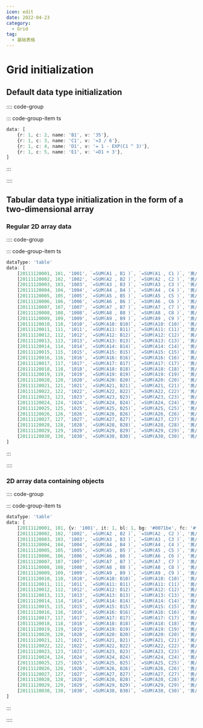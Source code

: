 ```yaml
---
icon: edit
date: 2022-04-23
category:
  - Grid
tag:
  - 基础表格
---
```



# Grid initialization

## Default data type initialization

<vma-grid :data="gridData"
:minDimensions="[10, 10]"
resizeColumn
resizeRow
style="height: 400px;">
</vma-grid>

:::: code-group

::: code-group-item ts

```typescript
data: [
    {r: 1, c: 2, name: 'B1', v: '35'},
    {r: 1, c: 3, name: 'C1', v: '=3 / 6'},
    {r: 1, c: 4, name: 'D1', v: '= 1 - EXP(C1 ^ 3)'},
    {r: 1, c: 5, name: 'E1', v: '=D1 + 3'},
]
```

:::

::::

## Tabular data type initialization in the form of a two-dimensional array

### Regular 2D array data

<vma-grid :data="gridTableTypeData"
:minDimensions="[10, 10]"
resizeColumn
resizeRow
style="height: 400px;">
</vma-grid>


:::: code-group

::: code-group-item ts

```typescript
dataType: 'table'
data: [
    [20111120001, 101, '1001', `=SUM(A1 , B1 )`, `=SUM(A1 , C1 )`, '男/女', '张三1 ', null, undefined, ''],
    [20111120002, 102, '1002', `=SUM(A2 , B2 )`, `=SUM(A2 , C2 )`, '男/女', '张三2 ', null, undefined, ''],
    [20111120003, 103, '1003', `=SUM(A3 , B3 )`, `=SUM(A3 , C3 )`, '男/女', '张三3 ', null, undefined, ''],
    [20111120004, 104, '1004', `=SUM(A4 , B4 )`, `=SUM(A4 , C4 )`, '男/女', '张三4 ', null, undefined, ''],
    [20111120005, 105, '1005', `=SUM(A5 , B5 )`, `=SUM(A5 , C5 )`, '男/女', '张三5 ', null, undefined, ''],
    [20111120006, 106, '1006', `=SUM(A6 , B6 )`, `=SUM(A6 , C6 )`, '男/女', '张三6 ', null, undefined, ''],
    [20111120007, 107, '1007', `=SUM(A7 , B7 )`, `=SUM(A7 , C7 )`, '男/女', '张三7 ', null, undefined, ''],
    [20111120008, 108, '1008', `=SUM(A8 , B8 )`, `=SUM(A8 , C8 )`, '男/女', '张三8 ', null, undefined, ''],
    [20111120009, 109, '1009', `=SUM(A9 , B9 )`, `=SUM(A9 , C9 )`, '男/女', '张三9 ', null, undefined, ''],
    [20111120010, 110, '1010', `=SUM(A10: B10)`, `=SUM(A10: C10)`, '男/女', '张三10', null, undefined, ''],
    [20111120011, 111, '1011', `=SUM(A11: B11)`, `=SUM(A11: C11)`, '男/女', '张三11', null, undefined, ''],
    [20111120012, 112, '1012', `=SUM(A12: B12)`, `=SUM(A12: C12)`, '男/女', '张三12', null, undefined, ''],
    [20111120013, 113, '1013', `=SUM(A13: B13)`, `=SUM(A13: C13)`, '男/女', '张三13', null, undefined, ''],
    [20111120014, 114, '1014', `=SUM(A14: B14)`, `=SUM(A14: C14)`, '男/女', '张三14', null, undefined, ''],
    [20111120015, 115, '1015', `=SUM(A15: B15)`, `=SUM(A15: C15)`, '男/女', '张三15', null, undefined, ''],
    [20111120016, 116, '1016', `=SUM(A16: B16)`, `=SUM(A16: C16)`, '男/女', '张三16', null, undefined, ''],
    [20111120017, 117, '1017', `=SUM(A17: B17)`, `=SUM(A17: C17)`, '男/女', '张三17', null, undefined, ''],
    [20111120018, 118, '1018', `=SUM(A18: B18)`, `=SUM(A18: C18)`, '男/女', '张三18', null, undefined, ''],
    [20111120019, 119, '1019', `=SUM(A19: B19)`, `=SUM(A19: C19)`, '男/女', '张三19', null, undefined, ''],
    [20111120020, 120, '1020', `=SUM(A20: B20)`, `=SUM(A20: C20)`, '男/女', '张三20', null, undefined, ''],
    [20111120021, 121, '1021', `=SUM(A21, B21)`, `=SUM(A21, C21)`, '男/女', '张三21', null, undefined, ''],
    [20111120022, 122, '1022', `=SUM(A22, B22)`, `=SUM(A22, C22)`, '男/女', '张三22', null, undefined, ''],
    [20111120023, 123, '1023', `=SUM(A23, B23)`, `=SUM(A23, C23)`, '男/女', '张三23', null, undefined, ''],
    [20111120024, 124, '1024', `=SUM(A24, B24)`, `=SUM(A24, C24)`, '男/女', '张三24', null, undefined, ''],
    [20111120025, 125, '1025', `=SUM(A25, B25)`, `=SUM(A25, C25)`, '男/女', '张三25', null, undefined, ''],
    [20111120026, 126, '1026', `=SUM(A26, B26)`, `=SUM(A26, C26)`, '男/女', '张三26', null, undefined, ''],
    [20111120027, 127, '1027', `=SUM(A27, B27)`, `=SUM(A27, C27)`, '男/女', '张三27', null, undefined, ''],
    [20111120028, 128, '1028', `=SUM(A28, B28)`, `=SUM(A28, C28)`, '男/女', '张三28', null, undefined, ''],
    [20111120029, 129, '1029', `=SUM(A29, B29)`, `=SUM(A29, C29)`, '男/女', '张三29', null, undefined, ''],
    [20111120030, 130, '1030', `=SUM(A30, B30)`, `=SUM(A30, C30)`, '男/女', '张三30', null, undefined, ''],
]
```

:::

::::

### 2D array data containing objects

<vma-grid :data="gridAdvancedTableTypeData"
:minDimensions="[10, 10]"
resizeColumn
resizeRow
style="height: 400px;">
</vma-grid>


:::: code-group

::: code-group-item ts

```typescript
dataType: 'table'
data: [
    [20111120001, 101, {v: '1001', it: 1, bl: 1, bg: '#0071be', fc: '#f2f2f2',}, `=SUM(A1 , B1 )`, `=SUM(A1 , C1 )`, '男/女', '张三1 ', null, undefined, ''],
    [20111120002, 102, '1002', `=SUM(A2 , B2 )`, `=SUM(A2 , C2 )`, '男/女', '张三2 ', null, undefined, ''],
    [20111120003, 103, '1003', `=SUM(A3 , B3 )`, `=SUM(A3 , C3 )`, '男/女', '张三3 ', null, undefined, ''],
    [20111120004, 104, '1004', `=SUM(A4 , B4 )`, `=SUM(A4 , C4 )`, '男/女', '张三4 ', null, undefined, ''],
    [20111120005, 105, '1005', `=SUM(A5 , B5 )`, `=SUM(A5 , C5 )`, '男/女', '张三5 ', null, undefined, ''],
    [20111120006, 106, '1006', `=SUM(A6 , B6 )`, `=SUM(A6 , C6 )`, '男/女', '张三6 ', null, undefined, ''],
    [20111120007, 107, '1007', `=SUM(A7 , B7 )`, `=SUM(A7 , C7 )`, '男/女', '张三7 ', null, undefined, ''],
    [20111120008, 108, '1008', `=SUM(A8 , B8 )`, `=SUM(A8 , C8 )`, '男/女', '张三8 ', null, undefined, ''],
    [20111120009, 109, '1009', `=SUM(A9 , B9 )`, `=SUM(A9 , C9 )`, '男/女', '张三9 ', null, undefined, ''],
    [20111120010, 110, '1010', `=SUM(A10: B10)`, `=SUM(A10: C10)`, '男/女', '张三10', null, undefined, ''],
    [20111120011, 111, '1011', `=SUM(A11: B11)`, `=SUM(A11: C11)`, '男/女', '张三11', null, undefined, ''],
    [20111120012, 112, '1012', `=SUM(A12: B12)`, `=SUM(A12: C12)`, '男/女', '张三12', null, undefined, ''],
    [20111120013, 113, '1013', `=SUM(A13: B13)`, `=SUM(A13: C13)`, '男/女', '张三13', null, undefined, ''],
    [20111120014, 114, '1014', `=SUM(A14: B14)`, `=SUM(A14: C14)`, '男/女', '张三14', null, undefined, ''],
    [20111120015, 115, '1015', `=SUM(A15: B15)`, `=SUM(A15: C15)`, '男/女', '张三15', null, undefined, ''],
    [20111120016, 116, '1016', `=SUM(A16: B16)`, `=SUM(A16: C16)`, '男/女', '张三16', null, undefined, ''],
    [20111120017, 117, '1017', `=SUM(A17: B17)`, `=SUM(A17: C17)`, '男/女', '张三17', null, undefined, ''],
    [20111120018, 118, '1018', `=SUM(A18: B18)`, `=SUM(A18: C18)`, '男/女', '张三18', null, undefined, ''],
    [20111120019, 119, '1019', `=SUM(A19: B19)`, `=SUM(A19: C19)`, '男/女', '张三19', null, undefined, ''],
    [20111120020, 120, '1020', `=SUM(A20: B20)`, `=SUM(A20: C20)`, '男/女', '张三20', null, undefined, ''],
    [20111120021, 121, '1021', `=SUM(A21, B21)`, `=SUM(A21, C21)`, '男/女', '张三21', null, undefined, ''],
    [20111120022, 122, '1022', `=SUM(A22, B22)`, `=SUM(A22, C22)`, '男/女', '张三22', null, undefined, ''],
    [20111120023, 123, '1023', `=SUM(A23, B23)`, `=SUM(A23, C23)`, '男/女', '张三23', null, undefined, ''],
    [20111120024, 124, '1024', `=SUM(A24, B24)`, `=SUM(A24, C24)`, '男/女', '张三24', null, undefined, ''],
    [20111120025, 125, '1025', `=SUM(A25, B25)`, `=SUM(A25, C25)`, '男/女', '张三25', null, undefined, ''],
    [20111120026, 126, '1026', `=SUM(A26, B26)`, `=SUM(A26, C26)`, '男/女', '张三26', null, undefined, ''],
    [20111120027, 127, '1027', `=SUM(A27, B27)`, `=SUM(A27, C27)`, '男/女', '张三27', null, undefined, ''],
    [20111120028, 128, '1028', `=SUM(A28, B28)`, `=SUM(A28, C28)`, '男/女', '张三28', null, undefined, ''],
    [20111120029, 129, '1029', `=SUM(A29, B29)`, `=SUM(A29, C29)`, '男/女', '张三29', null, undefined, ''],
    [20111120030, 130, '1030', `=SUM(A30, B30)`, `=SUM(A30, C30)`, '男/女', '张三30', null, undefined, ''],
]
```

:::

::::


<script lang="ts">
import {defineComponent, reactive, ref} from 'vue';

export default defineComponent({
    name: 'GridInitDoc',
    setup() {
      const gridData = reactive([{
        name: 'sheet 1',
        r: 10,
        c: 10,
        status: 0,
        index: 0,
        order: 0,
        hide: 0,
        config: {},
        data: [
            {
                r: 1,
                c: 2,
                name: 'B1',
                v: '35'
            },
            {
                r: 1,
                c: 3,
                name: 'C1',
                v: '=3 / 6'
            },
            {
                r: 1,
                c: 4,
                name: 'D1',
                v: '= 1 - EXP(C1 ^ 3)'
            },
            {
                r: 1,
                c: 5,
                name: 'E1',
                v: '=D1 + 3'
            },
        ]
      }]);
      const getNextColumnIndex = (length) => {
            let nLength = length;
            let p = '';
            do {
              nLength--;
              const n = nLength % 26;
              p += String.fromCharCode(n + 65);
              nLength = Math.trunc((nLength - n) / 26);
            } while (nLength > 0);
            return p.split('').reverse().join('');
          };
      const gridTableTypeData = reactive([{
        name: 'sheet 1',
        r: 10,
        c: 10,
        status: 0,
        index: 0,
        order: 0,
        hide: 0,
        config: {},
        dataType: 'table',
        data: [
            [20111120001, 101, '1001', `=SUM(A1 , B1 )`, `=SUM(A1 , C1 )`, '男/女', '张三1 ', null, undefined, ''],
            [20111120002, 102, '1002', `=SUM(A2 , B2 )`, `=SUM(A2 , C2 )`, '男/女', '张三2 ', null, undefined, ''],
            [20111120003, 103, '1003', `=SUM(A3 , B3 )`, `=SUM(A3 , C3 )`, '男/女', '张三3 ', null, undefined, ''],
            [20111120004, 104, '1004', `=SUM(A4 , B4 )`, `=SUM(A4 , C4 )`, '男/女', '张三4 ', null, undefined, ''],
            [20111120005, 105, '1005', `=SUM(A5 , B5 )`, `=SUM(A5 , C5 )`, '男/女', '张三5 ', null, undefined, ''],
            [20111120006, 106, '1006', `=SUM(A6 , B6 )`, `=SUM(A6 , C6 )`, '男/女', '张三6 ', null, undefined, ''],
            [20111120007, 107, '1007', `=SUM(A7 , B7 )`, `=SUM(A7 , C7 )`, '男/女', '张三7 ', null, undefined, ''],
            [20111120008, 108, '1008', `=SUM(A8 , B8 )`, `=SUM(A8 , C8 )`, '男/女', '张三8 ', null, undefined, ''],
            [20111120009, 109, '1009', `=SUM(A9 , B9 )`, `=SUM(A9 , C9 )`, '男/女', '张三9 ', null, undefined, ''],
            [20111120010, 110, '1010', `=SUM(A10: B10)`, `=SUM(A10: C10)`, '男/女', '张三10', null, undefined, ''],
            [20111120011, 111, '1011', `=SUM(A11: B11)`, `=SUM(A11: C11)`, '男/女', '张三11', null, undefined, ''],
            [20111120012, 112, '1012', `=SUM(A12: B12)`, `=SUM(A12: C12)`, '男/女', '张三12', null, undefined, ''],
            [20111120013, 113, '1013', `=SUM(A13: B13)`, `=SUM(A13: C13)`, '男/女', '张三13', null, undefined, ''],
            [20111120014, 114, '1014', `=SUM(A14: B14)`, `=SUM(A14: C14)`, '男/女', '张三14', null, undefined, ''],
            [20111120015, 115, '1015', `=SUM(A15: B15)`, `=SUM(A15: C15)`, '男/女', '张三15', null, undefined, ''],
            [20111120016, 116, '1016', `=SUM(A16: B16)`, `=SUM(A16: C16)`, '男/女', '张三16', null, undefined, ''],
            [20111120017, 117, '1017', `=SUM(A17: B17)`, `=SUM(A17: C17)`, '男/女', '张三17', null, undefined, ''],
            [20111120018, 118, '1018', `=SUM(A18: B18)`, `=SUM(A18: C18)`, '男/女', '张三18', null, undefined, ''],
            [20111120019, 119, '1019', `=SUM(A19: B19)`, `=SUM(A19: C19)`, '男/女', '张三19', null, undefined, ''],
            [20111120020, 120, '1020', `=SUM(A20: B20)`, `=SUM(A20: C20)`, '男/女', '张三20', null, undefined, ''],
            [20111120021, 121, '1021', `=SUM(A21, B21)`, `=SUM(A21, C21)`, '男/女', '张三21', null, undefined, ''],
            [20111120022, 122, '1022', `=SUM(A22, B22)`, `=SUM(A22, C22)`, '男/女', '张三22', null, undefined, ''],
            [20111120023, 123, '1023', `=SUM(A23, B23)`, `=SUM(A23, C23)`, '男/女', '张三23', null, undefined, ''],
            [20111120024, 124, '1024', `=SUM(A24, B24)`, `=SUM(A24, C24)`, '男/女', '张三24', null, undefined, ''],
            [20111120025, 125, '1025', `=SUM(A25, B25)`, `=SUM(A25, C25)`, '男/女', '张三25', null, undefined, ''],
            [20111120026, 126, '1026', `=SUM(A26, B26)`, `=SUM(A26, C26)`, '男/女', '张三26', null, undefined, ''],
            [20111120027, 127, '1027', `=SUM(A27, B27)`, `=SUM(A27, C27)`, '男/女', '张三27', null, undefined, ''],
            [20111120028, 128, '1028', `=SUM(A28, B28)`, `=SUM(A28, C28)`, '男/女', '张三28', null, undefined, ''],
            [20111120029, 129, '1029', `=SUM(A29, B29)`, `=SUM(A29, C29)`, '男/女', '张三29', null, undefined, ''],
            [20111120030, 130, '1030', `=SUM(A30, B30)`, `=SUM(A30, C30)`, '男/女', '张三30', null, undefined, ''],
        ]
      }]);

    const gridAdvancedTableTypeData = reactive([{
        name: 'sheet 1',
        r: 10,
        c: 10,
        status: 0,
        index: 0,
        order: 0,
        hide: 0,
        config: {},
        dataType: 'table',
        data: [
            [20111120001, 101, {v: '1001', it: 1, bl: 1, bg: '#0071be', fc: '#f2f2f2',}, `=SUM(A1 , B1 )`, `=SUM(A1 , C1 )`, '男/女', '张三1 ', null, undefined, ''],
            [20111120002, 102, '1002', `=SUM(A2 , B2 )`, `=SUM(A2 , C2 )`, '男/女', '张三2 ', null, undefined, ''],
            [20111120003, 103, '1003', `=SUM(A3 , B3 )`, `=SUM(A3 , C3 )`, '男/女', '张三3 ', null, undefined, ''],
            [20111120004, 104, '1004', `=SUM(A4 , B4 )`, `=SUM(A4 , C4 )`, '男/女', '张三4 ', null, undefined, ''],
            [20111120005, 105, '1005', `=SUM(A5 , B5 )`, `=SUM(A5 , C5 )`, '男/女', '张三5 ', null, undefined, ''],
            [20111120006, 106, '1006', `=SUM(A6 , B6 )`, `=SUM(A6 , C6 )`, '男/女', '张三6 ', null, undefined, ''],
            [20111120007, 107, '1007', `=SUM(A7 , B7 )`, `=SUM(A7 , C7 )`, '男/女', '张三7 ', null, undefined, ''],
            [20111120008, 108, '1008', `=SUM(A8 , B8 )`, `=SUM(A8 , C8 )`, '男/女', '张三8 ', null, undefined, ''],
            [20111120009, 109, '1009', `=SUM(A9 , B9 )`, `=SUM(A9 , C9 )`, '男/女', '张三9 ', null, undefined, ''],
            [20111120010, 110, '1010', `=SUM(A10: B10)`, `=SUM(A10: C10)`, '男/女', '张三10', null, undefined, ''],
            [20111120011, 111, '1011', `=SUM(A11: B11)`, `=SUM(A11: C11)`, '男/女', '张三11', null, undefined, ''],
            [20111120012, 112, '1012', `=SUM(A12: B12)`, `=SUM(A12: C12)`, '男/女', '张三12', null, undefined, ''],
            [20111120013, 113, '1013', `=SUM(A13: B13)`, `=SUM(A13: C13)`, '男/女', '张三13', null, undefined, ''],
            [20111120014, 114, '1014', `=SUM(A14: B14)`, `=SUM(A14: C14)`, '男/女', '张三14', null, undefined, ''],
            [20111120015, 115, '1015', `=SUM(A15: B15)`, `=SUM(A15: C15)`, '男/女', '张三15', null, undefined, ''],
            [20111120016, 116, '1016', `=SUM(A16: B16)`, `=SUM(A16: C16)`, '男/女', '张三16', null, undefined, ''],
            [20111120017, 117, '1017', `=SUM(A17: B17)`, `=SUM(A17: C17)`, '男/女', '张三17', null, undefined, ''],
            [20111120018, 118, '1018', `=SUM(A18: B18)`, `=SUM(A18: C18)`, '男/女', '张三18', null, undefined, ''],
            [20111120019, 119, '1019', `=SUM(A19: B19)`, `=SUM(A19: C19)`, '男/女', '张三19', null, undefined, ''],
            [20111120020, 120, '1020', `=SUM(A20: B20)`, `=SUM(A20: C20)`, '男/女', '张三20', null, undefined, ''],
            [20111120021, 121, '1021', `=SUM(A21, B21)`, `=SUM(A21, C21)`, '男/女', '张三21', null, undefined, ''],
            [20111120022, 122, '1022', `=SUM(A22, B22)`, `=SUM(A22, C22)`, '男/女', '张三22', null, undefined, ''],
            [20111120023, 123, '1023', `=SUM(A23, B23)`, `=SUM(A23, C23)`, '男/女', '张三23', null, undefined, ''],
            [20111120024, 124, '1024', `=SUM(A24, B24)`, `=SUM(A24, C24)`, '男/女', '张三24', null, undefined, ''],
            [20111120025, 125, '1025', `=SUM(A25, B25)`, `=SUM(A25, C25)`, '男/女', '张三25', null, undefined, ''],
            [20111120026, 126, '1026', `=SUM(A26, B26)`, `=SUM(A26, C26)`, '男/女', '张三26', null, undefined, ''],
            [20111120027, 127, '1027', `=SUM(A27, B27)`, `=SUM(A27, C27)`, '男/女', '张三27', null, undefined, ''],
            [20111120028, 128, '1028', `=SUM(A28, B28)`, `=SUM(A28, C28)`, '男/女', '张三28', null, undefined, ''],
            [20111120029, 129, '1029', `=SUM(A29, B29)`, `=SUM(A29, C29)`, '男/女', '张三29', null, undefined, ''],
            [20111120030, 130, '1030', `=SUM(A30, B30)`, `=SUM(A30, C30)`, '男/女', '张三30', null, undefined, ''],
        ]
      }]);

      return {
        gridData,
        gridTableTypeData,
        gridAdvancedTableTypeData,
      }
    },
  })
</script>

